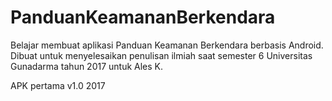 # PanduanKeamananBerkendara
Belajar membuat aplikasi Panduan Keamanan Berkendara berbasis Android. 
Dibuat untuk menyelesaikan penulisan ilmiah saat semester 6 Universitas Gunadarma tahun 2017 untuk Ales K. 

APK pertama v1.0 2017
